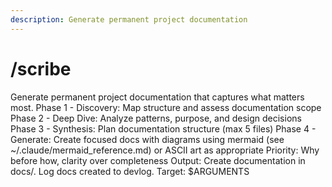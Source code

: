 ```yaml
---
description: Generate permanent project documentation
---
```


# /scribe

<instructions>
Generate permanent project documentation that captures what matters most.
</instructions>

<approach>
Phase 1 - Discovery: Map structure and assess documentation scope
Phase 2 - Deep Dive: Analyze patterns, purpose, and design decisions
Phase 3 - Synthesis: Plan documentation structure (max 5 files)
Phase 4 - Generate: Create focused docs with diagrams using mermaid (see ~/.claude/mermaid_reference.md) or ASCII art as appropriate
Priority: Why before how, clarity over completeness
Output: Create documentation in docs/. Log docs created to devlog.
</approach>

<context>
Target: $ARGUMENTS
</context>